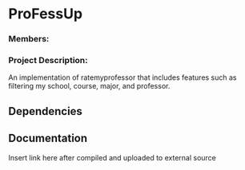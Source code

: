 # ProFessUp

### Members:

### Project Description:
An implementation of ratemyprofessor that includes features such as filtering my school, course, major, and professor. 


## Dependencies


## Documentation
Insert link here after compiled and uploaded to external source
